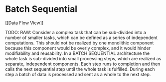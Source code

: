 # Batch Sequential
[[Data Flow View]]

TODO: RAW: Consider a complex task that can be sub-divided into a number of smaller tasks, which can be
defined as a series of independent computations. This should not be realized by one monolithic
component because this component would be overly complex, and it would hinder modifiability
and reusability.
In a BATCH SEQUENTIAL architecture the whole task is sub-divided into small processing steps,
which are realized as separate, independent components. Each step runs to completion and then
calls the next sequential step until the whole task is fulfilled. During each step a batch of data is
processed and sent as a whole to the next step.
